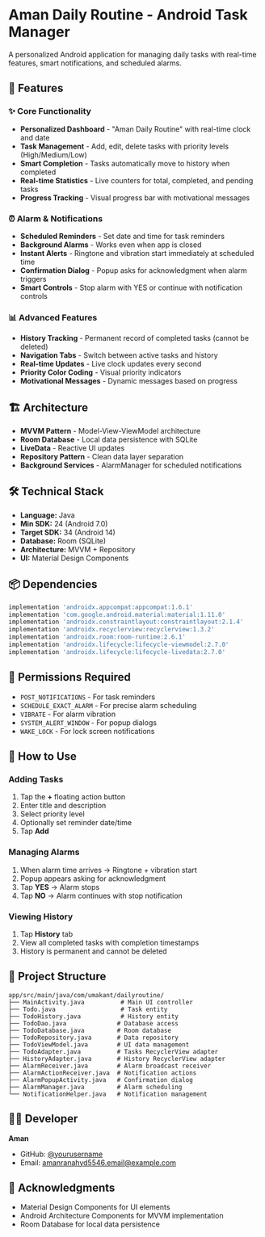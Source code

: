 # Aman Daily Routine - Android Task Manager

A personalized Android application for managing daily tasks with real-time features, smart notifications, and scheduled alarms.

## 📱 Features

### ✨ Core Functionality
- **Personalized Dashboard** - "Aman Daily Routine" with real-time clock and date
- **Task Management** - Add, edit, delete tasks with priority levels (High/Medium/Low)
- **Smart Completion** - Tasks automatically move to history when completed
- **Real-time Statistics** - Live counters for total, completed, and pending tasks
- **Progress Tracking** - Visual progress bar with motivational messages

### ⏰ Alarm & Notifications
- **Scheduled Reminders** - Set date and time for task reminders
- **Background Alarms** - Works even when app is closed
- **Instant Alerts** - Ringtone and vibration start immediately at scheduled time
- **Confirmation Dialog** - Popup asks for acknowledgment when alarm triggers
- **Smart Controls** - Stop alarm with YES or continue with notification controls

### 📊 Advanced Features
- **History Tracking** - Permanent record of completed tasks (cannot be deleted)
- **Navigation Tabs** - Switch between active tasks and history
- **Real-time Updates** - Live clock updates every second
- **Priority Color Coding** - Visual priority indicators
- **Motivational Messages** - Dynamic messages based on progress

## 🏗️ Architecture

- **MVVM Pattern** - Model-View-ViewModel architecture
- **Room Database** - Local data persistence with SQLite
- **LiveData** - Reactive UI updates
- **Repository Pattern** - Clean data layer separation
- **Background Services** - AlarmManager for scheduled notifications

## 🛠️ Technical Stack

- **Language:** Java
- **Min SDK:** 24 (Android 7.0)
- **Target SDK:** 34 (Android 14)
- **Database:** Room (SQLite)
- **Architecture:** MVVM + Repository
- **UI:** Material Design Components

## 📦 Dependencies

```gradle
implementation 'androidx.appcompat:appcompat:1.6.1'
implementation 'com.google.android.material:material:1.11.0'
implementation 'androidx.constraintlayout:constraintlayout:2.1.4'
implementation 'androidx.recyclerview:recyclerview:1.3.2'
implementation 'androidx.room:room-runtime:2.6.1'
implementation 'androidx.lifecycle:lifecycle-viewmodel:2.7.0'
implementation 'androidx.lifecycle:lifecycle-livedata:2.7.0'
```
## 📱 Permissions Required

- `POST_NOTIFICATIONS` - For task reminders
- `SCHEDULE_EXACT_ALARM` - For precise alarm scheduling
- `VIBRATE` - For alarm vibration
- `SYSTEM_ALERT_WINDOW` - For popup dialogs
- `WAKE_LOCK` - For lock screen notifications

## 🎯 How to Use

### Adding Tasks
1. Tap the **+** floating action button
2. Enter title and description
3. Select priority level
4. Optionally set reminder date/time
5. Tap **Add**

### Managing Alarms
1. When alarm time arrives → Ringtone + vibration start
2. Popup appears asking for acknowledgment
3. Tap **YES** → Alarm stops
4. Tap **NO** → Alarm continues with stop notification

### Viewing History
1. Tap **History** tab
2. View all completed tasks with completion timestamps
3. History is permanent and cannot be deleted

## 📂 Project Structure

```
app/src/main/java/com/umakant/dailyroutine/
├── MainActivity.java          # Main UI controller
├── Todo.java                  # Task entity
├── TodoHistory.java           # History entity
├── TodoDao.java              # Database access
├── TodoDatabase.java         # Room database
├── TodoRepository.java       # Data repository
├── TodoViewModel.java        # UI data management
├── TodoAdapter.java          # Tasks RecyclerView adapter
├── HistoryAdapter.java       # History RecyclerView adapter
├── AlarmReceiver.java        # Alarm broadcast receiver
├── AlarmActionReceiver.java  # Notification actions
├── AlarmPopupActivity.java   # Confirmation dialog
├── AlarmManager.java         # Alarm scheduling
└── NotificationHelper.java   # Notification management
```


## 👨‍💻 Developer

**Aman**
- GitHub: [@yourusername](https://github.com/amanjava01)
- Email: amanranahyd5546.email@example.com

## 🙏 Acknowledgments

- Material Design Components for UI elements
- Android Architecture Components for MVVM implementation
- Room Database for local data persistence
